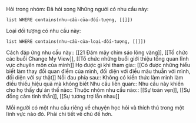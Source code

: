 Hỏi trong nhóm: Đã hỏi xong
Những người có nhu cầu này:
```dataview
list WHERE contains(nhu-cầu-của-đối-tượng, [[]])
```

Loại đối tượng có nhu cầu này:
```dataview
list WHERE contains(nhu-cầu-của-loại-đối-tượng, [[]])
```

Cách đáp ứng nhu cầu này:: [[21 Đám mây chim sáo lông vàng]], [[Tổ chức các buổi Change My View]], [[Tổ chức những buổi giới thiệu tổng quan lĩnh vực chuyên môn của mình]] 
Họ được gì khi tham gia:: [[Có được những hiểu biết làm thay đổi quan điểm của mình, đối diện với điều mâu thuẫn với mình, đối diện với sự thật]]
Nỗi đau phía sau:: Không có kiến thức làm mình làm điều thiếu hiệu quả mà không biết
Nhu cầu liên quan:: 
Nhu cầu này khiến cho họ thấy dự án thế nào:: 
Thuộc nhóm nhu cầu nào:: [[Sự toàn vẹn]], [[Sự đồng cảm tinh thần]], [[Sự tương trợ lẫn nhau]]

Mỗi người có một nhu cầu riêng về chuyện học hỏi và thích thú trong một lĩnh vực nào đó. Phải chi tiết về chủ đề hơn. 

